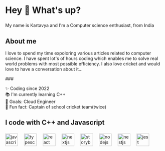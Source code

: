 <h1 align="left">Hey 👋 What's up?</h1>

###

<p align="left">My name is Kartavya and I'm a Computer science enthusiast, from India</p>

###

<h2 align="left">About me</h2>
<p>I love to spend my time expoloring various articles related to computer science. I have spent lot's of hours coding which enables me to solve real world problems with most possible efficiency. I also love cricket and would love to have a conversation about it...</p>
###

<p align="left">✨ Coding since 2022<br>📚 I'm currently learning C++<br>🎯 Goals: Cloud Engineer<br>🎲 Fun fact: Captain of school cricket team(twice)</p>

###

<h2 align="left">I code with C++ and Javascript</h2>

###

<div align="left">
  <img src="https://cdn.jsdelivr.net/gh/devicons/devicon/icons/javascript/javascript-original.svg" height="40" alt="javascript logo"  />
  <img width="12" />
  <img src="https://cdn.jsdelivr.net/gh/devicons/devicon/icons/typescript/typescript-original.svg" height="40" alt="typescript logo"  />
  <img width="12" />
  <img src="https://cdn.jsdelivr.net/gh/devicons/devicon/icons/react/react-original.svg" height="40" alt="react logo"  />
  <img width="12" />
  <img src="https://cdn.jsdelivr.net/gh/devicons/devicon/icons/nextjs/nextjs-original.svg" height="40" alt="nextjs logo"  />
  <img width="12" />
  <img src="https://cdn.jsdelivr.net/gh/devicons/devicon/icons/storybook/storybook-original.svg" height="40" alt="storybook logo"  />
  <img width="12" />
  <img src="https://cdn.jsdelivr.net/gh/devicons/devicon/icons/nodejs/nodejs-original.svg" height="40" alt="nodejs logo"  />
  <img width="12" />
  <img src="https://cdn.jsdelivr.net/gh/devicons/devicon/icons/nestjs/nestjs-plain.svg" height="40" alt="nestjs logo"  />
  <img width="12" />
  <img src="https://cdn.jsdelivr.net/gh/devicons/devicon/icons/jest/jest-plain.svg" height="40" alt="jest logo"  />
</div>

###